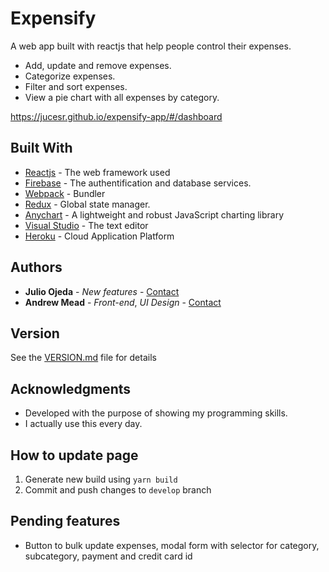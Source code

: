 # Expensify
A web app built with reactjs that help people control their expenses.
* Add, update and remove expenses.
* Categorize expenses.
* Filter and sort expenses.
* View a pie chart with all expenses by category.

https://jucesr.github.io/expensify-app/#/dashboard

## Built With

* [Reactjs](https://reactjs.org/) - The web framework used
* [Firebase](https://firebase.google.com/) - The authentification and database services.
* [Webpack](https://webpack.js.org/) - Bundler 
* [Redux](https://redux.js.org/) - Global state manager.
* [Anychart](https://www.anychart.com/) - A lightweight and robust JavaScript charting library 
* [Visual Studio](https://code.visualstudio.com/) - The text editor
* [Heroku](https://www.heroku.com/) - Cloud Application Platform


## Authors

* **Julio Ojeda** - *New features* - [Contact](https://www.linkedin.com/in/julio-ojeda-9640a9113/)
* **Andrew Mead** - *Front-end*, *UI Design* - [Contact](https://mead.io/)

## Version

See the [VERSION.md](VERSION.md) file for details

## Acknowledgments

* Developed with the purpose of showing my programming skills.
* I actually use this every day. 

## How to update page
1. Generate new build using `yarn build`
2. Commit and push changes to `develop` branch

## Pending features

* Button to bulk update expenses, modal form with selector for category, subcategory, payment and credit card id 
